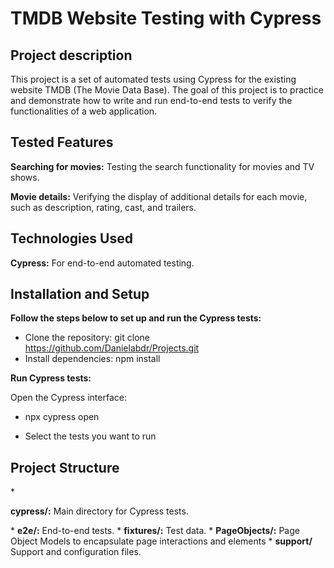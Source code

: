 <h1>TMDB Website Testing with Cypress</h1>
<h2>Project description</h2>
This project is a set of automated tests using Cypress for the existing website TMDB (The Movie Data Base). The goal of this project is to practice and demonstrate how to write and run end-to-end tests to verify the functionalities of a web application.

<h2>Tested Features</h2>
<b>Searching for movies:</b> Testing the search functionality for movies and TV shows.
<p><b>Movie details:</b> Verifying the display of additional details for each movie, such as description, rating, cast, and trailers.</p>

<h2>Technologies Used</h2>

<b>Cypress:</b> For end-to-end automated testing.

<h2>Installation and Setup</h2>

<b>Follow the steps below to set up and run the Cypress tests:</b>
* Clone the repository:
git clone https://github.com/Danielabdr/Projects.git
* Install dependencies:
npm install

<b>Run Cypress tests:</b>

Open the Cypress interface:
* npx cypress open

* Select the tests you want to run

<h2>Project Structure</h2>
* <p><b>cypress/:</b> Main directory for Cypress tests.</p>
* <b>e2e/:</b> End-to-end tests.
* <b>fixtures/:</b> Test data.
* <b>PageObjects/:</b> Page Object Models to encapsulate page interactions and elements
* <b>support/</b> Support and configuration files.
